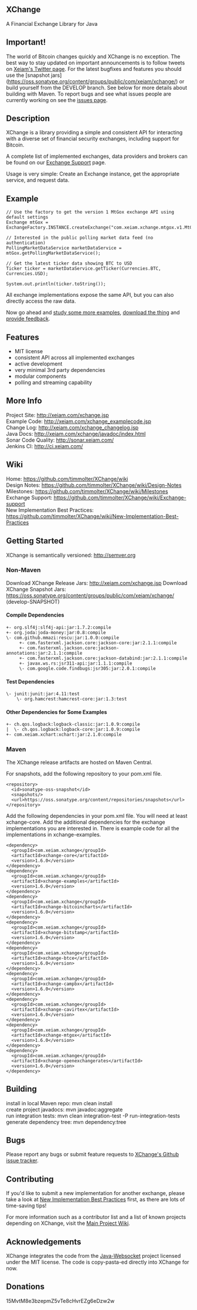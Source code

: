 ## XChange
A Financial Exchange Library for Java

## Important!
The world of Bitcoin changes quickly and XChange is no exception. The best way to stay updated on important announcements is to follow tweets on [Xeiam's Twitter page](https://twitter.com/Xeiam). For the latest bugfixes and features you should use the [snapshot jars] (https://oss.sonatype.org/content/groups/public/com/xeiam/xchange/) or build yourself from the DEVELOP branch. See below for more details about building with Maven. To report bugs and see what issues people are currently working on see the [issues page](https://github.com/timmolter/XChange/issues).

## Description
XChange is a library providing a simple and consistent API for interacting with a diverse set of financial security exchanges, including support for Bitcoin. 

A complete list of implemented exchanges, data providers and brokers can be found on our [Exchange Support](https://github.com/timmolter/XChange/wiki/Exchange-Support) page. 

Usage is very simple: Create an Exchange instance, get the appropriate service, and request data.

## Example

    // Use the factory to get the version 1 MtGox exchange API using default settings
    Exchange mtGox = ExchangeFactory.INSTANCE.createExchange("com.xeiam.xchange.mtgox.v1.MtGoxExchange");

    // Interested in the public polling market data feed (no authentication)
    PollingMarketDataService marketDataService = mtGox.getPollingMarketDataService();

    // Get the latest ticker data showing BTC to USD
    Ticker ticker = marketDataService.getTicker(Currencies.BTC, Currencies.USD);
    
    System.out.println(ticker.toString());
    
All exchange implementations expose the same API, but you can also directly access the raw data.

Now go ahead and [study some more examples](http://xeiam.com/xchange_examplecode.jsp), [download the thing](http://xeiam.com/xchange_changelog.jsp) and [provide feedback](https://github.com/timmolter/XChange/issues).

## Features
* MIT license
* consistent API across all implemented exchanges
* active development
* very minimal 3rd party dependencies
* modular components
* polling and streaming capability
    
## More Info
Project Site: http://xeiam.com/xchange.jsp  
Example Code: http://xeiam.com/xchange_examplecode.jsp  
Change Log: http://xeiam.com/xchange_changelog.jsp  
Java Docs: http://xeiam.com/xchange/javadoc/index.html  
Sonar Code Quality: http://sonar.xeiam.com/  
Jenkins CI: http://ci.xeiam.com/  

## Wiki
Home: https://github.com/timmolter/XChange/wiki  
Design Notes: https://github.com/timmolter/XChange/wiki/Design-Notes  
Milestones: https://github.com/timmolter/XChange/wiki/Milestones  
Exchange Support: https://github.com/timmolter/XChange/wiki/Exchange-support  
New Implementation Best Practices: https://github.com/timmolter/XChange/wiki/New-Implementation-Best-Practices

## Getting Started
XChange is semantically versioned: http://semver.org  

### Non-Maven
Download XChange Release Jars: http://xeiam.com/xchange.jsp
Download XChange Snapshot Jars: https://oss.sonatype.org/content/groups/public/com/xeiam/xchange/ (develop-SNAPSHOT)

#### Compile Dependencies
    +- org.slf4j:slf4j-api:jar:1.7.2:compile
    +- org.joda:joda-money:jar:0.8:compile
    \- com.github.mmazi:rescu:jar:1.0.0:compile
         +- com.fasterxml.jackson.core:jackson-core:jar:2.1.1:compile
         +- com.fasterxml.jackson.core:jackson-annotations:jar:2.1.1:compile
         +- com.fasterxml.jackson.core:jackson-databind:jar:2.1.1:compile
         +- javax.ws.rs:jsr311-api:jar:1.1.1:compile
         \- com.google.code.findbugs:jsr305:jar:2.0.1:compile

#### Test Dependencies
    \- junit:junit:jar:4.11:test
        \- org.hamcrest:hamcrest-core:jar:1.3:test 
   
#### Other Dependencies for Some Examples
    +- ch.qos.logback:logback-classic:jar:1.0.9:compile
    |  \- ch.qos.logback:logback-core:jar:1.0.9:compile
    +- com.xeiam.xchart:xchart:jar:2.1.0:compile

### Maven
The XChange release artifacts are hosted on Maven Central. 

For snapshots, add the following repository to your pom.xml file.

    <repository>
      <id>sonatype-oss-snapshot</id>
      <snapshots/>
      <url>https://oss.sonatype.org/content/repositories/snapshots</url>
    </repository>
  
Add the following dependencies in your pom.xml file. You will need at least xchange-core. Add the additional dependencies for the exchange implementations you are interested in. There is example code for all the implementations in xchange-examples.

    <dependency>
      <groupId>com.xeiam.xchange</groupId>
      <artifactId>xchange-core</artifactId>
      <version>1.6.0</version>
    </dependency>
    <dependency>
      <groupId>com.xeiam.xchange</groupId>
      <artifactId>xchange-examples</artifactId>
      <version>1.6.0</version>
    </dependency>
    <dependency>
      <groupId>com.xeiam.xchange</groupId>
      <artifactId>xchange-bitcoincharts</artifactId>
      <version>1.6.0</version>
    </dependency>
    <dependency>
      <groupId>com.xeiam.xchange</groupId>
      <artifactId>xchange-bitstamp</artifactId>
      <version>1.6.0</version>
    </dependency>  
    <dependency>
      <groupId>com.xeiam.xchange</groupId>
      <artifactId>xchange-btce</artifactId>
      <version>1.6.0</version>
    </dependency>
    <dependency>
      <groupId>com.xeiam.xchange</groupId>
      <artifactId>xchange-campbx</artifactId>
      <version>1.6.0</version>
    </dependency>
    <dependency>
      <groupId>com.xeiam.xchange</groupId>
      <artifactId>xchange-cavirtex</artifactId>
      <version>1.6.0</version>
    </dependency>
    <dependency>
      <groupId>com.xeiam.xchange</groupId>
      <artifactId>xchange-mtgox</artifactId>
      <version>1.6.0</version>
    </dependency>
    <dependency>
      <groupId>com.xeiam.xchange</groupId>
      <artifactId>xchange-openexchangerates</artifactId>
      <version>1.6.0</version>
    </dependency>
    
## Building
install in local Maven repo: mvn clean install  
create project javadocs: mvn javadoc:aggregate  
run integration tests: mvn clean integration-test -P run-integration-tests  
generate dependency tree: mvn dependency:tree  

## Bugs
Please report any bugs or submit feature requests to [XChange's Github issue tracker](https://github.com/timmolter/XChange/issues).

## Contributing
If you'd like to submit a new implementation for another exchange, please take a look at [New Implementation Best Practices](https://github.com/timmolter/XChange/wiki/New-Implementation-Best-Practices) first, as there are lots of time-saving tips! 

For more information such as a contributor list and a list of known projects depending on XChange, visit the [Main Project Wiki](https://github.com/timmolter/XChange/wiki). 

## Acknowledgements
XChange integrates the code from the [Java-Websocket](https://github.com/TooTallNate/Java-WebSocket) project licensed under the MIT license. The code is copy-pasta-ed directly into XChange for now. 


## Donations
15MvtM8e3bzepmZ5vTe8cHvrEZg6eDzw2w

